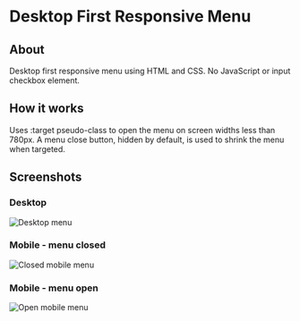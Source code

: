 # Desktop First Responsive Menu

## About
Desktop first responsive menu using HTML and CSS. No JavaScript or input checkbox element. 

## How it works
Uses :target pseudo-class to open the menu on screen widths less than 780px. A menu close button, hidden by default, is used to shrink the menu when targeted.

## Screenshots
### Desktop
![Desktop menu](images/navbar-desktop)
### Mobile - menu closed
![Closed mobile menu](images/navbar-mobile-closed)
### Mobile - menu open
![Open mobile menu](images/navbar-mobile-open)
